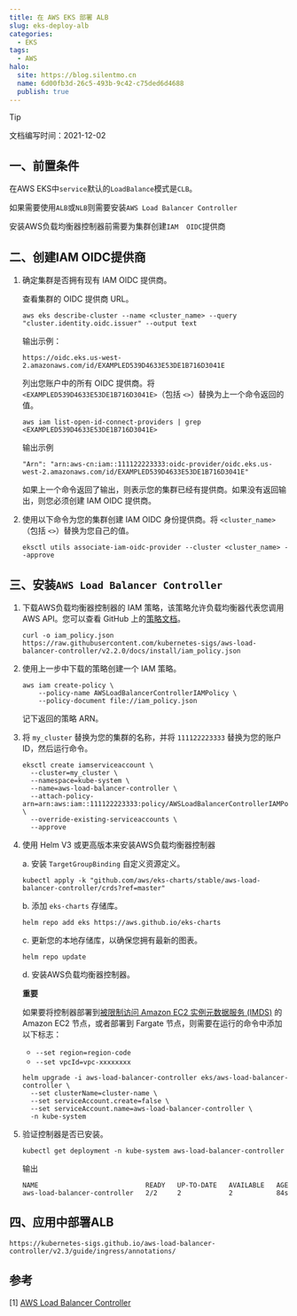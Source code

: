```yaml
---
title: 在 AWS EKS 部署 ALB
slug: eks-deploy-alb
categories:
  - EKS
tags:
  - AWS
halo:
  site: https://blog.silentmo.cn
  name: 6d00fb3d-26c5-493b-9c42-c75ded6d4688
  publish: true
---
```

> [!TIP]
>
> 文档编写时间：2021-12-02

## 一、前置条件

在AWS EKS中`service`默认的`LoadBalance`模式是`CLB`。

如果需要使用`ALB`或`NLB`则需要安装`AWS Load Balancer Controller`

安装AWS负载均衡器控制器前需要为集群创建`IAM  OIDC`提供商

## 二、创建IAM  OIDC提供商

1. 确定集群是否拥有现有 IAM OIDC 提供商。

   查看集群的 OIDC 提供商 URL。

   ```shell
   aws eks describe-cluster --name <cluster_name> --query "cluster.identity.oidc.issuer" --output text
   ```

   输出示例：

   ```shell
   https://oidc.eks.us-west-2.amazonaws.com/id/EXAMPLED539D4633E53DE1B716D3041E
   ```

   列出您账户中的所有 OIDC 提供商。将 `<EXAMPLED539D4633E53DE1B716D3041E>`（包括 `<>`）替换为上一个命令返回的值。

   ```shell
   aws iam list-open-id-connect-providers | grep <EXAMPLED539D4633E53DE1B716D3041E>
   ```

   输出示例

   ```shell
   "Arn": "arn:aws-cn:iam::111122223333:oidc-provider/oidc.eks.us-west-2.amazonaws.com/id/EXAMPLED539D4633E53DE1B716D3041E"
   ```

   如果上一个命令返回了输出，则表示您的集群已经有提供商。如果没有返回输出，则您必须创建 IAM OIDC 提供商。

2. 使用以下命令为您的集群创建 IAM OIDC 身份提供商。将 `<cluster_name>`（包括 `<>`）替换为您自己的值。

   ```shell
   eksctl utils associate-iam-oidc-provider --cluster <cluster_name> --approve
   ```

## 三、安装`AWS Load Balancer Controller`

1. 下载AWS负载均衡器控制器的 IAM 策略，该策略允许负载均衡器代表您调用 AWS API。您可以查看 GitHub 上的[策略文档](https://raw.githubusercontent.com/kubernetes-sigs/aws-load-balancer-controller/v2.2.0/docs/install/iam_policy.json)。

   ```shell
   curl -o iam_policy.json https://raw.githubusercontent.com/kubernetes-sigs/aws-load-balancer-controller/v2.2.0/docs/install/iam_policy.json
   ```

2. 使用上一步中下载的策略创建一个 IAM 策略。

   ```shell
   aws iam create-policy \
       --policy-name AWSLoadBalancerControllerIAMPolicy \
       --policy-document file://iam_policy.json
   ```

   记下返回的策略 ARN。

3. 将 `my_cluster` 替换为您的集群的名称，并将 `111122223333` 替换为您的账户 ID，然后运行命令。

   ```shell
   eksctl create iamserviceaccount \
     --cluster=my_cluster \
     --namespace=kube-system \
     --name=aws-load-balancer-controller \
     --attach-policy-arn=arn:aws:iam::111122223333:policy/AWSLoadBalancerControllerIAMPolicy \
     --override-existing-serviceaccounts \
     --approve          
   ```

4. 使用 Helm V3 或更高版本来安装AWS负载均衡器控制器

   a. 安装 `TargetGroupBinding` 自定义资源定义。

   ```shell
   kubectl apply -k "github.com/aws/eks-charts/stable/aws-load-balancer-controller/crds?ref=master"
   ```

   b. 添加 `eks-charts` 存储库。

   ```shell
   helm repo add eks https://aws.github.io/eks-charts
   ```

   c. 更新您的本地存储库，以确保您拥有最新的图表。

   ```shell
   helm repo update
   ```

   d. 安装AWS负载均衡器控制器。

   **重要**

   如果要将控制器部署到[被限制访问 Amazon EC2 实例元数据服务 (IMDS)](https://docs.aws.amazon.com/zh_cn/eks/latest/userguide/best-practices-security.html#restrict-ec2-credential-access) 的 Amazon EC2 节点，或者部署到 Fargate 节点，则需要在运行的命令中添加以下标志：

   - `--set region=region-code`
   - `--set vpcId=vpc-xxxxxxxx`

   ```shell
   helm upgrade -i aws-load-balancer-controller eks/aws-load-balancer-controller \
     --set clusterName=cluster-name \
     --set serviceAccount.create=false \
     --set serviceAccount.name=aws-load-balancer-controller \
     -n kube-system
   ```

5. 验证控制器是否已安装。

   ```shell
   kubectl get deployment -n kube-system aws-load-balancer-controller
   ```

   输出

   ```shell
   NAME                           READY   UP-TO-DATE   AVAILABLE   AGE
   aws-load-balancer-controller   2/2     2            2           84s
   ```

## 四、应用中部署ALB

```shell
https://kubernetes-sigs.github.io/aws-load-balancer-controller/v2.3/guide/ingress/annotations/
```

## 参考

[1] [AWS Load Balancer Controller](https://kubernetes-sigs.github.io/aws-load-balancer-controller/v2.3/)
